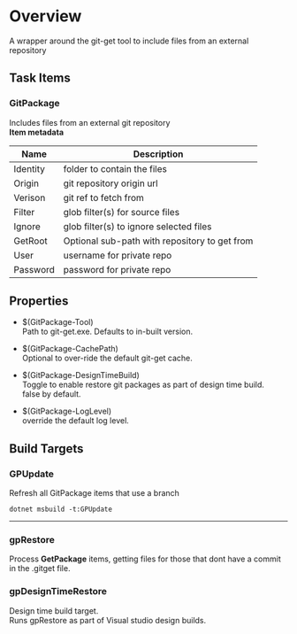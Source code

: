# Overview

A wrapper around the git-get tool to include files from 
an external repository

## Task Items

### GitPackage
Includes files from an external git repository  
__Item metadata__

|Name| Description |
|----|-------------|
|Identity|folder to contain the files|
|Origin|git repository origin url|
|Verison|git ref to fetch from|
|Filter|glob filter(s) for source files|
|Ignore|glob filter(s) to ignore selected files|
|GetRoot|Optional sub-path with repository to get from|
|User|username for private repo|
|Password|password for private repo| 

## Properties

- $(GitPackage-Tool)  
Path to git-get.exe. 
Defaults to in-built version.

- $(GitPackage-CachePath)  
Optional to over-ride the default git-get cache.

- $(GitPackage-DesignTimeBuild)  
Toggle to enable restore git packages as part of design time build.  
false by default.

- $(GitPackage-LogLevel)  
override the default log level.

## Build Targets

### GPUpdate
Refresh all GitPackage items that use a branch

```pwsh
dotnet msbuild -t:GPUpdate
```

---

### gpRestore

Process __GetPackage__ items, getting files for those that
dont have a commit in the .gitget file.

### gpDesignTimeRestore
Design time build target.  
Runs gpRestore as part of Visual studio design builds.

